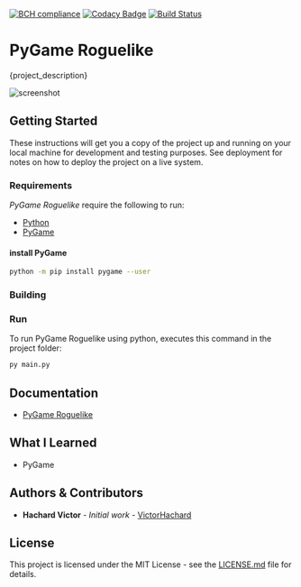 [![BCH compliance](https://bettercodehub.com/edge/badge/VictorHachard/pygame-roguelike?branch=master)](https://bettercodehub.com/)
[![Codacy Badge](https://app.codacy.com/project/badge/Grade/3da35abd388c4d72999c4bf1bff7add5)](https://www.codacy.com/gh/VictorHachard/pygame-roguelike/dashboard?utm_source=github.com&amp;utm_medium=referral&amp;utm_content=VictorHachard/pygame-roguelike&amp;utm_campaign=Badge_Grade)
[![Build Status](https://github.com/VictorHachard/pygame-roguelike/actions/workflows/pythonapp.yml/badge.svg)](https://github.com/VictorHachard/pygame-roguelike/actions/workflows/pythonapp.yml/badge.svg)

# PyGame Roguelike

{project_description}

![screenshot](../master/res/dungeon.png)

## Getting Started

These instructions will get you a copy of the project up and running on your local machine for development and testing purposes. See deployment for notes on how to deploy the project on a live system.

### Requirements

*PyGame Roguelike* require the following to run:

-   [Python](https://www.python.org/downloads/)
-   [PyGame](https://www.pygame.org/news)

#### install PyGame

```bash
python -m pip install pygame --user
```

### Building

### Run

To run PyGame Roguelike using python, executes this command in the project folder:

```bash
py main.py
```

## Documentation

-   [PyGame Roguelike](https://github.com/VictorHachard/pygame-roguelike/wiki/{wiki}---Documentation)

## What I Learned

-   PyGame

## Authors & Contributors

-   **Hachard Victor** - *Initial work* - [VictorHachard](https://github.com/VictorHachard)

## License

This project is licensed under the MIT License - see the [LICENSE.md](../master/LICENSE) file for details.
